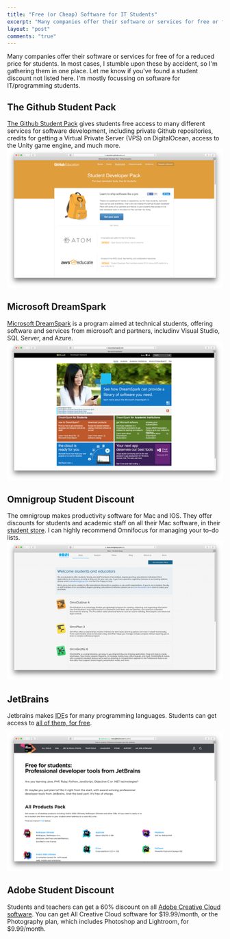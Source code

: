 ```yaml
---
title: "Free (or Cheap) Software for IT Students"
excerpt: "Many companies offer their software or services for free or for a reduced price for students."
layout: "post"
comments: "true"
---
```


Many companies offer their software or services for free of for a reduced price for students. In most cases, I stumble upon these by accident, so I'm gathering them in one place. Let me know if you've found a student discount not listed here. I'm mostly focussing on software for IT/programming students.

## The Github Student Pack

[The Github Student Pack](https://education.github.com/pack) gives students free access to many different services for software development, including private Github repositories, credits for getting a Virtual Private Server (VPS) on DigitalOcean, access to the Unity game engine, and much more.
![](/images/github-student-pack.png)

## Microsoft DreamSpark

[Microsoft DreamSpark]() is a program aimed at technical students, offering software and services from microsoft and partners, includinv Visual Studio, SQL Server, and Azure.
![](/images/microsoft-dreamspark.png)

## Omnigroup Student Discount

The omnigroup makes productivity software for Mac and IOS. They offer discounts for students and academic staff on all their Mac software, in their [student store](https://store.omnigroup.com/edu). I can highly recommend Omnifocus for managing your to-do lists.
![](/images/omnigroup-students.png)

## JetBrains

Jetbrains makes <abbr title="Integrated Development Envirnoment">IDE</abbr>s for many programming languages. Students can get access to [all of them, for free](https://www.jetbrains.com/student/).

![](/images/jetbrains-students.png)

## Adobe Student Discount

Students and teachers can get a 60% discount on all [Adobe Creative Cloud software](http://www.adobe.com/education/students/how-to-buy-eligibility.edu.html?). You can get All Creative Cloud software for $19.99/month, or the Photography plan, which includes Photoshop and Lightroom, for $9.99/month.